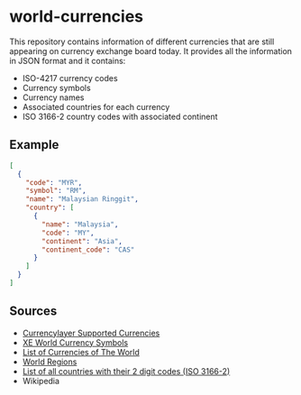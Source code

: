 # world-currencies
This repository contains information of different currencies that are still appearing on currency exchange board today. It provides all the information in JSON format and it contains:

* ISO-4217 currency codes
* Currency symbols
* Currency names
* Associated countries for each currency
* ISO 3166-2 country codes with associated continent

## Example
```json
[
  {
    "code": "MYR",
    "symbol": "RM",
    "name": "Malaysian Ringgit",
    "country": [
      {
        "name": "Malaysia",
        "code": "MY",
        "continent": "Asia",
        "continent_code": "CAS"
      }
    ]
  }
]
```

## Sources

* [Currencylayer Supported Currencies](https://currencylayer.com/currencies)
* [XE World Currency Symbols](http://www.xe.com/symbols.php#section1)
* [List of Currencies of The World](https://www.countries-ofthe-world.com/world-currencies.html)
* [World Regions](http://www.internetworldstats.com/list1.htm#geo)
* [List of all countries with their 2 digit codes (ISO 3166-2)](http://data.okfn.org/data/core/country-list/r/data.json)
* Wikipedia
